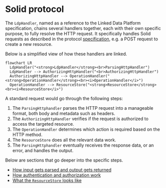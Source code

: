 # Solid protocol

The `LdpHandler`, named as a reference to the Linked Data Platform specification,
chains several handlers together, each with their own specific purpose, to fully resolve the HTTP request.
It specifically handles Solid requests as described
in the protocol [specification](https://solidproject.org/TR/protocol),
e.g. a POST request to create a new resource.

Below is a simplified view of how these handlers are linked.

```mermaid
flowchart LR
  LdpHandler("<strong>LdpHandler</strong><br>ParsingHttpHandler")
  LdpHandler --> AuthorizingHttpHandler("<br>AuthorizingHttpHandler")
  AuthorizingHttpHandler --> OperationHandler("<strong>OperationHandler</strong><br><i>OperationHandler</i>")
  OperationHandler --> ResourceStore("<strong>ResourceStore</strong><br><i>ResourceStore</i>")
```

A standard request would go through the following steps:

1. The `ParsingHttphandler` parses the HTTP request into a manageable format, both body and metadata such as headers.
2. The `AuthorizingHttpHandler` verifies if the request is authorized to access the targeted resource.
3. The `OperationHandler` determines which action is required based on the HTTP method.
4. The `ResourceStore` does all the relevant data work.
5. The `ParsingHttphandler` eventually receives the response data, or an error, and handles the output.

Below are sections that go deeper into the specific steps.

* [How input gets parsed and output gets returned](parsing.md)
* [How authentication and authorization work](authorization.md)
* [What the `ResourceStore` looks like](resource-store.md)
